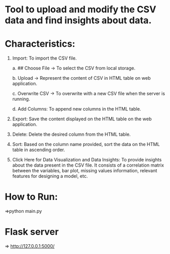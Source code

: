 # Tool to upload and modify the CSV data and find insights about data.

# Characteristics:
1. Import: To import the CSV file.

    a. ## Choose File -> To select the CSV from local storage.

    b. Upload -> Represent the content of CSV in HTML table on web application.

    c. Overwrite CSV -> To overwrite with a new CSV file when the server is running.

    d. Add Columns: To append new columns in the HTML table.

2. Export: Save the content displayed on the HTML table on the web application.
3. Delete: Delete the desired column from the HTML table.
4. Sort: Based on the column name provided, sort the data on the HTML table in ascending order.
6. Click Here for Data Visualization and Data Insights: To provide insights about the data present in the CSV file. It consists of a correlation matrix between the variables, bar plot, missing values information, relevant features for designing a model, etc.


# How to Run:
=>python main.py

# Flask server 
=> http://127.0.0.1:5000/


